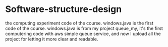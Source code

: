 # Software-structure-design
the computing experiment code of the course.
windows.java is the first code of the course.
windows.java is from my project queue_my, it's the first computering code with aws simple queue service, and now I upload all the project for letting it more clear and readable.
